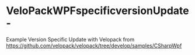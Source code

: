 # VeloPackWPFspecificversionUpdate-
Example Version Specific Update with Velopack
from https://github.com/velopack/velopack/tree/develop/samples/CSharpWpf
